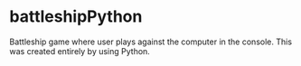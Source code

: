 # battleshipPython
Battleship game where user plays against the computer in the console. This was created entirely by using Python.
